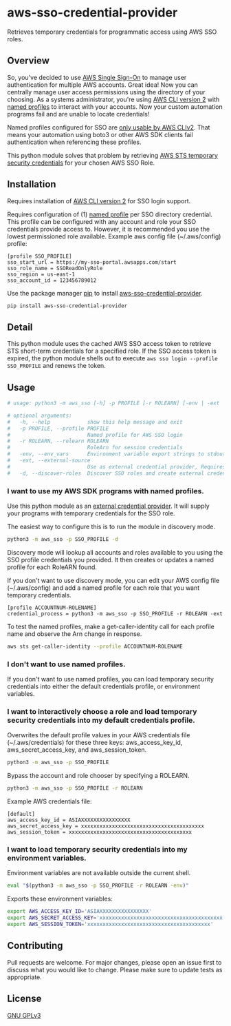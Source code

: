 # aws-sso-credential-provider

Retrieves temporary credentials for programmatic access using AWS SSO roles.

## Overview
So, you've decided to use [AWS Single Sign-On](https://aws.amazon.com/single-sign-on/) to manage user authentication for multiple AWS accounts. Great idea! Now you can centrally manage user access permissions using the directory of your choosing. As a systems administrator, you're using [AWS CLI version 2](https://docs.aws.amazon.com/cli/latest/userguide/install-cliv2.html) with [named profiles](https://docs.aws.amazon.com/cli/latest/userguide/cli-configure-profiles.html) to interact with your accounts. Now your custom automation programs fail and are unable to locate credentials!

Named profiles configured for SSO are [only usable by AWS CLIv2](https://docs.aws.amazon.com/credref/latest/refdocs/setting-global-sso_start_url.html). That means your automation using boto3 or other AWS SDK clients fail authentication when referencing these profiles.

This python module solves that problem by retrieving [AWS STS temporary security credentials](https://docs.aws.amazon.com/IAM/latest/UserGuide/id_credentials_temp.html) for your chosen AWS SSO Role.

## Installation
Requires installation of [AWS CLI version 2](https://docs.aws.amazon.com/cli/latest/userguide/install-cliv2.html) for SSO login support.

Requires configuration of (1) [named profile](https://docs.aws.amazon.com/cli/latest/userguide/cli-configure-profiles.html) per SSO directory credential. This profile can be configured with any account and role your SSO credentials provide access to. However, it is recommended you use the lowest permissioned role available. Example aws config file (~/.aws/config) profile:
```text
[profile SSO_PROFILE]
sso_start_url = https://my-sso-portal.awsapps.com/start
sso_role_name = SSOReadOnlyRole
sso_region = us-east-1
sso_account_id = 123456789012
```
Use the package manager [pip](https://pip.pypa.io/en/stable/) to install [aws-sso-credential-provider](https://pypi.org/project/aws-sso-credential-provider/).
```bash
pip install aws-sso-credential-provider
```

## Detail
This python module uses the cached AWS SSO access token to retrieve STS short-term credentials for a specified role.
If the SSO access token is expired, the python module shells out to execute `aws sso login --profile SSO_PROFILE` and renews the token.

## Usage
```bash
# usage: python3 -m aws_sso [-h] -p PROFILE [-r ROLEARN] [-env | -ext | -d]

# optional arguments:
#   -h, --help            show this help message and exit
#   -p PROFILE, --profile PROFILE
#                         Named profile for AWS SSO login
#   -r ROLEARN, --rolearn ROLEARN
#                         RoleArn for session credentials
#   -env, --env_vars      Environment variable export strings to stdout
#   -ext, --external-source
#                         Use as external credential provider, Requires --rolearn
#   -d, --discover-roles  Discover SSO roles and create external credential provider profiles in AWS_CONFIG_FILE
```

### I want to use my AWS SDK programs with named profiles.
Use this python module as an [external credential provider](https://docs.aws.amazon.com/cli/latest/userguide/cli-configure-sourcing-external.html). It will supply your programs with temporary credentials for the SSO role.

The easiest way to configure this is to run the module in discovery mode.
```bash
python3 -m aws_sso -p SSO_PROFILE -d
```
Discovery mode will lookup all accounts and roles available to you using the SSO profile credentials you provided. It then creates or updates a named profile for each RoleARN found. 

If you don't want to use discovery mode, you can edit your AWS config file (~/.aws/config) and add a named profile for each role that you want temporary credentials.
```text
[profile ACCOUNTNUM-ROLENAME]
credential_process = python3 -m aws_sso -p SSO_PROFILE -r ROLEARN -ext
```

To test the named profiles, make a get-caller-identity call for each profile name and observe the Arn change in response.
```bash
aws sts get-caller-identity --profile ACCOUNTNUM-ROLENAME
```

### I don't want to use named profiles.
If you don't want to use named profiles, you can load temporary security credentials into either the default credentials profile, or environment variables.

### I want to interactively choose a role and load temporary security credentials into my default credentials profile.
Overwrites the default profile values in your AWS credentials file (~/.aws/credentials) for these three keys: aws_access_key_id, aws_secret_access_key, and aws_session_token.
```bash
python3 -m aws_sso -p SSO_PROFILE
```
Bypass the account and role chooser by specifying a ROLEARN.
```bash
python3 -m aws_sso -p SSO_PROFILE -r ROLEARN
```
Example AWS credentials file:
```text
[default]
aws_access_key_id = ASIAXXXXXXXXXXXXXXXX
aws_secret_access_key = xxxxxxxxxxxxxxxxxxxxxxxxxxxxxxxxxxxxxxxx
aws_session_token = xxxxxxxxxxxxxxxxxxxxxxxxxxxxxxxxxxxxxxxx
```

### I want to load temporary security credentials into my environment variables.
Environment variables are not available outside the current shell. 
```bash
eval "$(python3 -m aws_sso -p SSO_PROFILE -r ROLEARN -env)"
```
Exports these environment variables:
```bash
export AWS_ACCESS_KEY_ID='ASIAXXXXXXXXXXXXXXXX'
export AWS_SECRET_ACCESS_KEY='xxxxxxxxxxxxxxxxxxxxxxxxxxxxxxxxxxxxxxxx'
export AWS_SESSION_TOKEN='xxxxxxxxxxxxxxxxxxxxxxxxxxxxxxxxxxxxxxxx'
```

## Contributing
Pull requests are welcome. For major changes, please open an issue first to discuss what you would like to change.
Please make sure to update tests as appropriate.

## License
[GNU GPLv3](https://choosealicense.com/licenses/gpl-3.0/)
